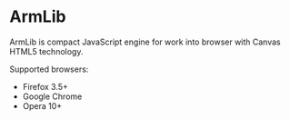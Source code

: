 ArmLib
======

ArmLib is compact JavaScript engine for work into browser with Canvas HTML5 technology.

Supported browsers:

* Firefox 3.5+
* Google Chrome
* Opera 10+
